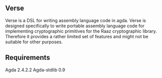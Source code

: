Verse
-----

Verse is a DSL for writing assembly language code in agda. Verse is
designed specifically to write portable assembly language code for
implementing cryptographic primitives for the Raaz cryptographic
library. Therefore it provides a rather limited set of features and
might not be suitable for other purposes.


Requirements
------------

Agda 2.4.2.2
Agda-stdlib 0.9
